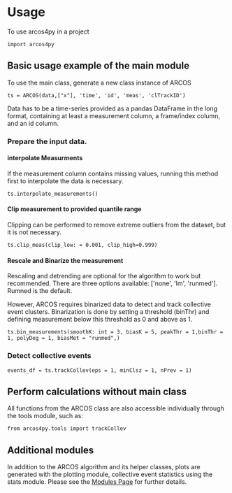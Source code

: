 # Usage

To use arcos4py in a project

```
import arcos4py
```

## Basic usage example of the main module

To use the main class, generate a new class instance of ARCOS

```
ts = ARCOS(data,["x"], 'time', 'id', 'meas', 'clTrackID')
```
Data has to be a time-series provided as a pandas DataFrame in the long format, containing at least a measurement column, a frame/index column, and an id column.

### Prepare the input data.

#### interpolate Measurments
If the measurement column contains missing values, running this method first to interpolate the data is necessary.

```
ts.interpolate_measurements()

```

#### Clip measurement to provided quantile range

Clipping can be performed to remove extreme outliers from the dataset, but it is not necessary.

```
ts.clip_meas(clip_low: = 0.001, clip_high=0.999)
```

#### Rescale and Binarize the measurement

Rescaling and detrending are optional for the algorithm to work but recommended. There are three options available: ['none', 'lm', 'runmed']. Rumned is the default.

However, ARCOS requires binarized data to detect and track collective event clusters. Binarization is done by setting a threshold (binThr) and defining measurement below this threshold as 0 and above as 1.

```
ts.bin_measurements(smoothK: int = 3, biasK = 5, peakThr = 1,binThr = 1, polyDeg = 1, biasMet = "runmed",)

```

### Detect collective events

```
events_df = ts.trackCollev(eps = 1, minClsz = 1, nPrev = 1)

```

## Perform calculations without main class

All functions from the ARCOS class are also accessible individually through the tools module, such as:

```
from arcos4py.tools import trackCollev

```

## Additional modules

In addition to the ARCOS algorithm and its helper classes, plots are generated with the plotting module, collective event statistics using the stats module.
Please see the [Modules Page](api.md) for further details.
